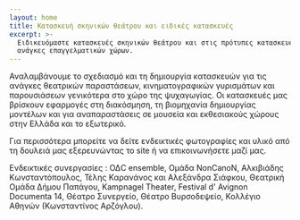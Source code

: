 ```yaml
---
layout: home
title: Κατασκευή σκηνικών θεάτρου και ειδικές κατασκευές
excerpt: >-
  Ειδικευόμαστε κατασκευές σκηνικών θεάτρου και στις πρότυπες κατασκευές για τις
  ανάγκες επαγγελματικών χώρων.
---
```

Αναλαμβάνουμε το σχεδιασμό και τη δημιουργία κατασκευών για τις ανάγκες θεατρικών παραστάσεων, κινηματογραφικών γυρισμάτων και παρουσιάσεων γενικότερα στο χώρο της ψυχαγωγίας. Οι κατασκευές μας βρίσκουν εφαρμογές στη διακόσμηση, τη βιομηχανία δημιουργίας μοντέλων και για αναπαραστάσεις σε μουσεία και εκθεσιακούς χώρους στην Ελλάδα και το εξωτερικό.

Για περισσότερα μπορείτε να δείτε ενδεικτικές φωτογραφίες και υλικό από τη δουλειά μας εξερευνώντας το site ή να επικοινωνήσετε μαζί μας.

Ενδεικτικές συνεργασίες : ΟΔC ensemble, Ομάδα NonCanoN, Aλκιβιάδης Κωνσταντόπουλος, Τέλης Καρανάνος και Αλεξάνδρα Σιάφκου, Θεατρική Ομάδα Δήμου Παπάγου, Kampnagel Theater, Festival d' Avignon Documenta 14, Θέατρο Συνεργείο, Θέατρο Βυρσοδεψείο, Κολλέγιο Αθηνών (Κωνσταντίνος Αρζόγλου).
